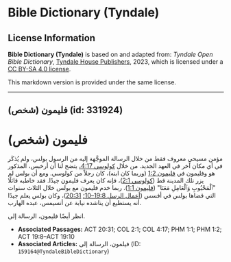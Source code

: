 # Bible Dictionary (Tyndale)

## License Information

**Bible Dictionary (Tyndale)** is based on and adapted from: _Tyndale Open Bible Dictionary_, [Tyndale House Publishers](https://tyndaleopenresources.com/), 2023, which is licensed under a [CC BY-SA 4.0 license](https://creativecommons.org/licenses/by-sa/4.0/legalcode.en).

This markdown version is provided under the same license.



--------------------------------

## فليمون (شخص) (id: 331924)

فليمون (شخص)
============

مؤمن مسيحي معروف فقط من خلال الرسالة الموجَّهة إليه من الرسول بولس، ولم يُذكَر في أي مكان آخر في العهد الجديد. من خلال [كولوسي 4:17،](https://ref.ly/Col4:17) يتضح لنا أن أرخبس، المذكور هو وفليمون في [فليمون 1:2](https://ref.ly/Phlm1:2) (وربما كان ابنه)، كان رجلاً من كولوسي. ومع أن بولس لم يزر تلك المدينة قط ([كولوسي 2:1](https://ref.ly/Col2:1))، فإنه كان يعرف فليمون جيدًا. فقد خاطبه قائلًا "ٱلْمَحْبُوبِ وَٱلْعَامِلِ مَعَنَا" ([فليمون 1:1](https://ref.ly/Phlm1:1)). ربما خدم فليمون مع بولس خلال الثلاث سنوات التي قضاها بولس في أفسس ([أعمال الرسل 19:8–10؛](https://ref.ly/Acts19:8-Acts19:10) [20:31](https://ref.ly/Acts20:31))، وكان بولس يعلم جيدًا أنه يستطيع أن يناشده نيابة عن أنسيمس، عبده الهارب.

انظر أيضًا فليمون، الرسالة إلى.

* **Associated Passages:** ACT 20:31; COL 2:1; COL 4:17; PHM 1:1; PHM 1:2; ACT 19:8–ACT 19:10
* **Associated Articles:** فيلمون، الرسالة إلى (ID: `159164@TyndaleBibleDictionary`)

